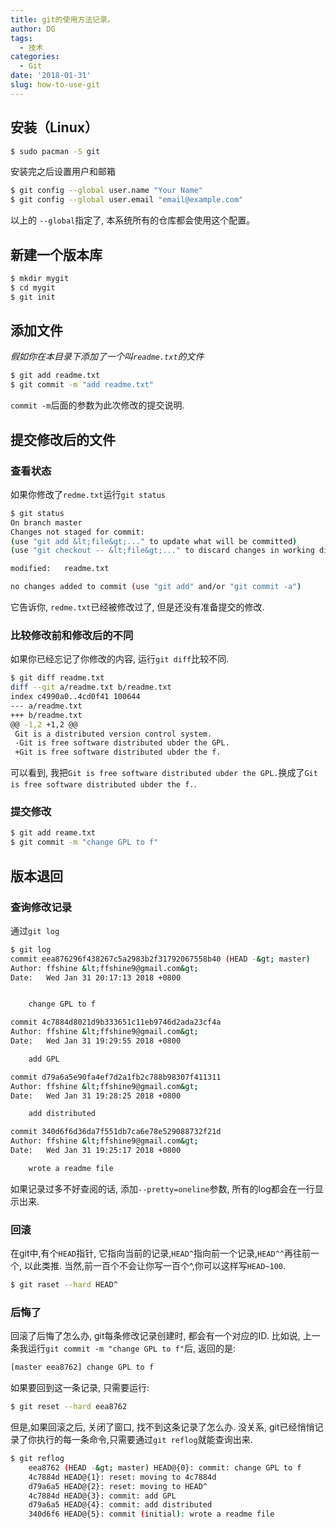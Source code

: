 ```yaml
---
title: git的使用方法记录。
author: DG
tags:
  - 技术
categories:
  - Git
date: '2018-01-31'
slug: how-to-use-git
---
```


## 安装（Linux）
```bash
$ sudo pacman -S git
```
安装完之后设置用户和邮箱
```bash
$ git config --global user.name "Your Name"
$ git config --global user.email "email@example.com"
```

以上的 `--global`指定了, 本系统所有的仓库都会使用这个配置。

## 新建一个版本库
```bash
$ mkdir mygit
$ cd mygit
$ git init
```

## 添加文件

_假如你在本目录下添加了一个叫`readme.txt`的文件_

```bash
$ git add readme.txt
$ git commit -m "add readme.txt"
```

`commit -m`后面的参数为此次修改的提交说明.

## 提交修改后的文件

### 查看状态

如果你修改了`redme.txt`运行`git status`

```bash
$ git status
On branch master
Changes not staged for commit:
(use "git add &lt;file&gt;..." to update what will be committed)
(use "git checkout -- &lt;file&gt;..." to discard changes in working directory)

modified:   readme.txt

no changes added to commit (use "git add" and/or "git commit -a")
```

它告诉你, `redme.txt`已经被修改过了, 但是还没有准备提交的修改.

### 比较修改前和修改后的不同

如果你已经忘记了你修改的内容, 运行`git diff`比较不同.

```bash
$ git diff readme.txt
diff --git a/readme.txt b/readme.txt
index c4990a0..4cd0f41 100644
--- a/readme.txt
+++ b/readme.txt
@@ -1,2 +1,2 @@
 Git is a distributed version control system.
 -Git is free software distributed ubder the GPL.
 +Git is free software distributed ubder the f.
```

可以看到, 我把`Git is free software distributed ubder the GPL.`换成了`Git is free software distributed ubder the f.`.

### 提交修改

```bash
$ git add reame.txt
$ git commit -m "change GPL to f"
```


## 版本退回

### 查询修改记录

通过`git log`

```bash
$ git log
commit eea876296f438267c5a2983b2f31792067558b40 (HEAD -&gt; master)
Author: ffshine &lt;ffshine9@gmail.com&gt;
Date:   Wed Jan 31 20:17:13 2018 +0800


    change GPL to f

commit 4c7884d8021d9b333651c11eb9746d2ada23cf4a
Author: ffshine &lt;ffshine9@gmail.com&gt;
Date:   Wed Jan 31 19:29:55 2018 +0800

    add GPL

commit d79a6a5e90fa4ef7d2a1fb2c788b98307f411311
Author: ffshine &lt;ffshine9@gmail.com&gt;
Date:   Wed Jan 31 19:28:25 2018 +0800

    add distributed

commit 340d6f6d36da7f551db7ca6e78e529088732f21d
Author: ffshine &lt;ffshine9@gmail.com&gt;
Date:   Wed Jan 31 19:25:17 2018 +0800

    wrote a readme file
```


如果记录过多不好查阅的话, 添加`--pretty=oneline`参数, 所有的log都会在一行显示出来.

### 回滚

在git中,有个`HEAD`指针, 它指向当前的记录,`HEAD^`指向前一个记录,`HEAD^^`再往前一个, 以此类推. 当然,前一百个不会让你写一百个^,你可以这样写`HEAD~100`.

```bash
$ git raset --hard HEAD^
```


### 后悔了

回滚了后悔了怎么办, git每条修改记录创建时, 都会有一个对应的ID. 比如说, 上一条我运行`git commit -m "change GPL to f"`后, 返回的是:

```bash
[master eea8762] change GPL to f
```


如果要回到这一条记录, 只需要运行:

```bash
$ git reset --hard eea8762
```


但是,如果回滚之后, 关闭了窗口, 找不到这条记录了怎么办. 没关系, git已经悄悄记录了你执行的每一条命令,只需要通过`git reflog`就能查询出来.

```bash
$ git reflog
    eea8762 (HEAD -&gt; master) HEAD@{0}: commit: change GPL to f
    4c7884d HEAD@{1}: reset: moving to 4c7884d
    d79a6a5 HEAD@{2}: reset: moving to HEAD^
    4c7884d HEAD@{3}: commit: add GPL
    d79a6a5 HEAD@{4}: commit: add distributed
    340d6f6 HEAD@{5}: commit (initial): wrote a readme file
```